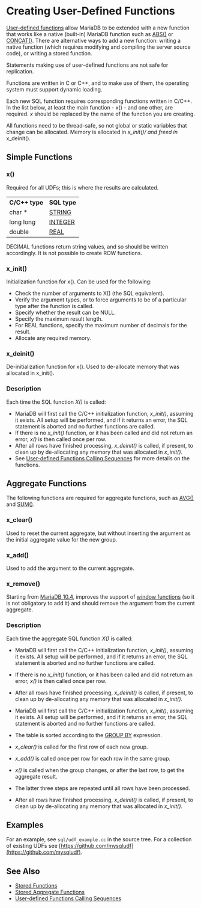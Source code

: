 # Creating User-Defined Functions

[User-defined functions](/programming-customizing-mariadb/user-defined-functions) allow MariaDB to be extended with a new function that works like a native (built-in) MariaDB function such as [ABS()](/built-in-functions/numeric-functions/abs) or [CONCAT()](/built-in-functions/string-functions/concat). There are alternative ways to add a new function: writing a native function (which requires modifying and compiling the server source code), or writing a stored function.

Statements making use of user-defined functions are not safe for replication.

Functions are written in C or C++, and to make use of them, the operating system must support dynamic loading.

Each new SQL function requires corresponding functions written in C/C++. In the list below, at least the main function - x() - and one other, are required. <em>x</em> should be replaced by the name of the function you are creating.

All functions need to be thread-safe, so not global or static variables that change can be allocated. Memory is allocated in <em>x_init()/ and freed in </em>x_deinit()<em>. </em>

## Simple Functions

### x()

Required for all UDFs; this is where the results are calculated.

<span class="cstm-style darkheader-nospace-borders"></span>

<table><tbody><tr><th>C/C++ type</th><th>SQL type</th></tr>
<tr><td>char *</td><td><a href="/kb/en/string-data-types/">STRING</a></td></tr>
<tr><td>long long</td><td><a href="/kb/en/integer/">INTEGER</a></td></tr>
<tr><td>double</td><td><a href="/kb/en/data-types-numeric-data-types/">REAL</a></td></tr>
</tbody></table>

<span class="cstm-style"></span>

DECIMAL functions return string values, and so should be written accordingly. It is not possible to create ROW functions.

### x_init()

Initialization function for x(). Can be used for the following:

- Check the number of arguments to X() (the SQL equivalent).
- Verify the argument types, or to force arguments to be of a particular type after the function is called.
- Specify whether the result can be NULL.
- Specify the maximum result length.
- For REAL functions, specify the maximum number of decimals for the result.
- Allocate any required memory.

### x_deinit()

De-initialization function for x(). Used to de-allocate memory that was allocated in x_init().

### Description

Each time the SQL function <em>X()</em> is called:

- MariaDB will first call the C/C++ initialization function, <em>x_init()</em>, assuming it exists. All setup will be performed, and if it returns an error, the SQL statement is aborted and no further functions are called.
- If there is no <em>x_init()</em> function, or it has been called and did not return an error, <em>x()</em> is then called once per row.
- After all rows have finished processing, <em>x_deinit()</em> is called, if present, to clean up by de-allocating any memory that was allocated in <em>x_init()</em>.
- See [User-defined Functions Calling Sequences](/programming-customizing-mariadb/user-defined-functions/user-defined-functions-calling-sequences) for more details on the functions.

## Aggregate Functions

The following functions are required for aggregate functions, such as [AVG()](/built-in-functions/aggregate-functions/avg) and [SUM()](/built-in-functions/aggregate-functions/sum).

### x_clear()

Used to reset the current aggregate, but without inserting the argument as the initial aggregate value for the new group.

### x_add()

Used to add the argument to the current aggregate.

### x_remove()

Starting from [MariaDB 10.4](/kb/en/what-is-mariadb-104/), improves the support of [window functions](/built-in-functions/special-functions/window-functions) (so it is not obligatory to add it) and should remove the argument from the current aggregate.

### Description

Each time the aggregate SQL function <em>X()</em> is called:

- MariaDB will first call the C/C++ initialization function, <em>x_init()</em>, assuming it exists. All setup will be performed, and if it returns an error, the SQL statement is aborted and no further functions are called.
- If there is no <em>x_init()</em> function, or it has been called and did not return an error, <em>x()</em> is then called once per row.
- After all rows have finished processing, <em>x_deinit()</em> is called, if present, to clean up by de-allocating any memory that was allocated in <em>x_init()</em>.

- MariaDB will first call the C/C++ initialization function, <em>x_init()</em>, assuming it exists. All setup will be performed, and if it returns an error, the SQL statement is aborted and no further functions are called.
- The table is sorted according to the [GROUP BY](/sql-statements-structure/sql-statements/data-manipulation/selecting-data/group-by) expression.
- <em>x_clear()</em> is called for the first row of each new group.
- <em>x_add()</em> is called once per row for each row in the same group.
- <em>x()</em> is called when the group changes, or after the last row, to get the aggregate result.
- The latter three steps are repeated until all rows have been processed.
- After all rows have finished processing, <em>x_deinit()</em> is called, if present, to clean up by de-allocating any memory that was allocated in <em>x_init()</em>.

## Examples

For an example, see `sql/udf_example.cc` in the source tree. For a collection of existing UDFs see [https://github.com/mysqludf](https://github.com/mysqludf).

## See Also

- [Stored Functions](/programming-customizing-mariadb/stored-routines/stored-functions)
- [Stored Aggregate Functions](/programming-customizing-mariadb/stored-routines/stored-functions/stored-aggregate-functions)
- [User-defined Functions Calling Sequences](/programming-customizing-mariadb/user-defined-functions/user-defined-functions-calling-sequences)
